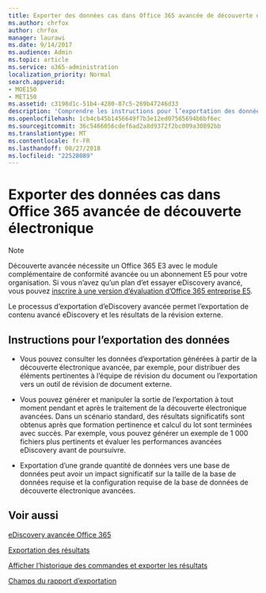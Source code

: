 ```yaml
---
title: Exporter des données cas dans Office 365 avancée de découverte électronique
ms.author: chrfox
author: chrfox
manager: laurawi
ms.date: 9/14/2017
ms.audience: Admin
ms.topic: article
ms.service: o365-administration
localization_priority: Normal
search.appverid:
- MOE150
- MET150
ms.assetid: c3198d1c-51b4-4280-87c5-269b47246d33
description: 'Comprendre les instructions pour l’exportation des données de cas eDiscovery et les résultats à l’aide du processus d’exportation dans Office 365 avancée de découverte électronique.  '
ms.openlocfilehash: 1cb4cb45b1456649f7b3e12ed07565694b6bf6ec
ms.sourcegitcommit: 36c5466056cdef6ad2a8d9372f2bc009a30892bb
ms.translationtype: MT
ms.contentlocale: fr-FR
ms.lasthandoff: 08/27/2018
ms.locfileid: "22528089"
---
```

# <a name="export-case-data-in-office-365-advanced-ediscovery"></a>Exporter des données cas dans Office 365 avancée de découverte électronique

> [!NOTE]
> Découverte avancée nécessite un Office 365 E3 avec le module complémentaire de conformité avancée ou un abonnement E5 pour votre organisation. Si vous n’avez qu’un plan d’et essayer eDiscovery avancé, vous pouvez [inscrire à une version d’évaluation d’Office 365 entreprise E5](https://go.microsoft.com/fwlink/p/?LinkID=698279). 
  
Le processus d’exportation d’eDiscovery avancée permet l’exportation de contenu avancé eDiscovery et les résultats de la révision externe. 
  
## <a name="guidelines-for-exporting-data"></a>Instructions pour l’exportation des données

- Vous pouvez consulter les données d’exportation générées à partir de la découverte électronique avancée, par exemple, pour distribuer des éléments pertinentes à l’équipe de révision du document ou l’exportation vers un outil de révision de document externe.
    
- Vous pouvez générer et manipuler la sortie de l’exportation à tout moment pendant et après le traitement de la découverte électronique avancées. Dans un scénario standard, des résultats significatifs sont obtenus après que formation pertinence et calcul du lot sont terminées avec succès. Par exemple, vous pouvez générer un exemple de 1 000 fichiers plus pertinents et évaluer les performances avancées eDiscovery avant de poursuivre.
    
- Exportation d’une grande quantité de données vers une base de données peut avoir un impact significatif sur la taille de la base de données requise et la configuration requise de la base de données de découverte électronique avancées.
    
## <a name="see-also"></a>Voir aussi

[eDiscovery avancée Office 365](office-365-advanced-ediscovery.md)
  
[Exportation des résultats](export-results-in-advanced-ediscovery.md)
  
[Afficher l’historique des commandes et exporter les résultats](view-batch-history-and-export-past-results.md)

[Champs du rapport d’exportation](export-report-fields-in-advanced-ediscovery.md)


